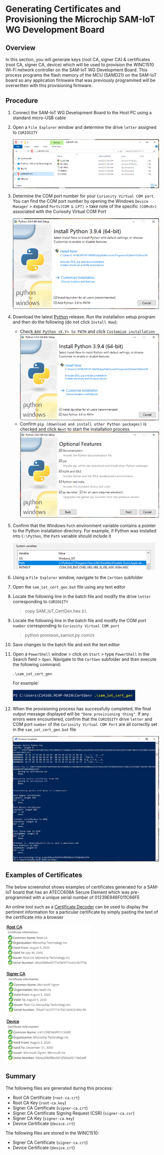 # Generating Certificates and Provisioning the Microchip SAM-IoT WG Development Board

## Overview

In this section, you will generate keys (root CA, signer CA) & certificates (root CA, signer CA, device) which will be used to provision the WINC1510 Wi-Fi network controller on the SAM-IoT WG Development Board.  This process programs the flash memory of the MCU (SAMD21) on the SAM-IoT board so any application firmware that was previously programmed will be overwritten with this provisioning firmware.

## Procedure

1. Connect the SAM-IoT WG Development Board to the Host PC using a standard micro-USB cable

2. Open a `File Explorer` window and determine the drive `letter` assigned to `CURIOSITY` 

    <img src=".//media/image_01.png" />

3. Determine the COM port number for your `Curiosity Virtual COM port`.  You can find the COM port number by opening the Windows `Device Manager` &gt; expand `Ports(COM & LPT)` &gt; take note of the specific `(COM<X>)` associated with the Curiosity Virtual COM Port

    <img src=".//media/image_02.png" />

4. Download the latest [Python](https://www.python.org/downloads/) release. Run the installation setup program and then do the following (do not click `Install Now`):

    - Check `Add Python <X.Y> to PATH` and click `Customize installation`
        <img src=".//media/image_03.png" />
    - Confirm `pip (download and install other Python packages)` is checked and click `Next` to start the installation process
        <img src=".//media/image_04.png" />

5. Confirm that the Windows `Path` environment variable contains a pointer to the Python installation directory.  For example, if Python was installed into `C:\Python`, the `Path` variable should include it

    <img src=".//media/image_05.png" />

6. Using a `File Explorer` window, navigate to the `CertGen` subfolder

7. Open the `sam_iot_cert_gen.bat` file using any text editor

8. Locate the following line in the batch file and modify the drive `letter` corresponding to `CURIOSITY`

    > copy SAM_IoT_CertGen.hex `D`:\

9. Locate the following line in the batch file and modify the COM port `number` corresponding to `Curiosity Virtual COM port`

    > python provision_samiot.py com`29`

10. Save changes to the batch file and exit the text editor

11. Open a `PowerShell` window > click on `Start` > type `PowerShell` in the Search field > `Open`.  Navigate to the `CertGen` subfolder and then execute the following command:

    ```
    .\sam_iot_cert_gen
    ```
    For example:

    <img src=".//media/image_06.png" />

12. When the provisioning process has successfully completed, the final output message displayed will be `"Done provisioning thing"`.  If any errors were encountered, confirm that the `CURIOSITY` drive `letter` and COM port `number` of the `Curiosity Virtual COM Port` are all correctly set in the `sam_iot_cert_gen.bat` file

    <img src=".//media/image_07.png" />

## Examples of Certificates

The below screenshot shows examples of certificates generated for a SAM-IoT board that has an ATECC608A Secure Element which was pre-programmed with a unique serial number of 01239E946F011C66FE

An online tool such as a [Certificate Decoder](https://www.sslshopper.com/certificate-decoder.html) can be used to display the pertinent information for a particular certificate by simply pasting the text of the certificate into a browser

<img src=".//media/image_08.png" />

## Summary

The following files are generated during this process:

- Root CA Certificate (`root-ca.crt`)
- Root CA Key (`root-ca.key`)
- Signer CA Certificate (`signer-ca.crt`)
- Signer CA Certificate Signing Request (CSR) (`signer-ca.csr`)
- Signer CA Key (`signer-ca.key`)
- Device Certificate (`device.crt`)

The following files are stored in the WINC1510:

- Signer CA Certificate (`signer-ca.crt`)
- Device Certificate (`device.crt`)